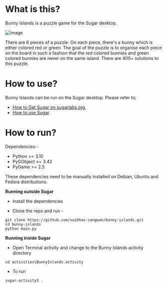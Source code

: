 What is this?
=============

Bunny Islands is a puzzle game for the Sugar desktop.

![image](https://github.com/user-attachments/assets/dd8e11b2-bb73-4f79-ac82-2fe608b15969)

There are 6 pieces of a puzzle. On each piece, there's a bunny which is either colored red or green. The goal of the puzzle is to organise each piece on the board in such a fashion that the red colored bunnies and green colored bunnies are never on the same island. There are 400+ solutions to this puzzle. 


How to use?
===========

Bunny Islands can be run on the Sugar desktop.  Please refer to;

* [How to Get Sugar on sugarlabs.org](https://sugarlabs.org/),
* [How to use Sugar](https://help.sugarlabs.org/)

How to run?
=================

Dependencies:- 
- Python >= 3.10
- PyGObject >= 3.42
- PyGame >= 2.5
  
These dependencies need to be manually installed on Debian, Ubuntu and Fedora distributions.


**Running outside Sugar**


- Install the dependencies

- Clone the repo and run -
```
git clone https://github.com/vaibhav-sangwan/bunny-islands.git
cd bunny-islands
python main.py
```

**Running inside Sugar**

- Open Terminal activity and change to the Bunny Islands activity directory
```
cd activities\BunnyIslands.activity
```
- To run
```
sugar-activity3 .
```
